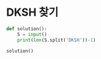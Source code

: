 # DKSH 찾기

```python
def solution():
    S = input()
    print(len(S.split('DKSH'))-1)

solution()
```

